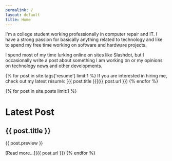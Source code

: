 ```yaml
---
permalink: /
layout: default
title: Home
---
```


I'm a college student working professionally in computer repair and IT. I have a
strong passion for basically anything related to technology and like to spend my
free time working on software and hardware projects.

I spend most of my time lurking online on sites like Slashdot, but I occasionally
write a post about something I am working on or my opinions on technology news and
other developments.

{% for post in site.tags['resume'] limit:1 %}
If you are interested in hiring me, check out my latest résumé: [{{ post.title }}]({{ post.url }})
{% endfor %}

{% for post in site.posts limit:1 %}
# Latest Post

## {{ post.title }}

{{ post.preview }}

[Read more...]({{ post.url }})
{% endfor %}
